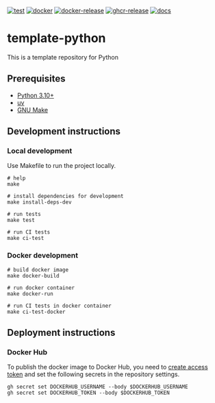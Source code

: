 [![test](https://github.com/ks6088ts-labs/azure-updates/actions/workflows/test.yaml/badge.svg?branch=main)](https://github.com/ks6088ts-labs/azure-updates/actions/workflows/test.yaml?query=branch%3Amain)
[![docker](https://github.com/ks6088ts-labs/azure-updates/actions/workflows/docker.yaml/badge.svg?branch=main)](https://github.com/ks6088ts-labs/azure-updates/actions/workflows/docker.yaml?query=branch%3Amain)
[![docker-release](https://github.com/ks6088ts-labs/azure-updates/actions/workflows/docker-release.yaml/badge.svg)](https://github.com/ks6088ts-labs/azure-updates/actions/workflows/docker-release.yaml)
[![ghcr-release](https://github.com/ks6088ts-labs/azure-updates/actions/workflows/ghcr-release.yaml/badge.svg)](https://github.com/ks6088ts-labs/azure-updates/actions/workflows/ghcr-release.yaml)
[![docs](https://github.com/ks6088ts-labs/azure-updates/actions/workflows/github-pages.yaml/badge.svg)](https://github.com/ks6088ts-labs/azure-updates/actions/workflows/github-pages.yaml)

# template-python

This is a template repository for Python

## Prerequisites

- [Python 3.10+](https://www.python.org/downloads/)
- [uv](https://docs.astral.sh/uv/getting-started/installation/)
- [GNU Make](https://www.gnu.org/software/make/)

## Development instructions

### Local development

Use Makefile to run the project locally.

```shell
# help
make

# install dependencies for development
make install-deps-dev

# run tests
make test

# run CI tests
make ci-test
```

### Docker development

```shell
# build docker image
make docker-build

# run docker container
make docker-run

# run CI tests in docker container
make ci-test-docker
```

## Deployment instructions

### Docker Hub

To publish the docker image to Docker Hub, you need to [create access token](https://app.docker.com/settings/personal-access-tokens/create) and set the following secrets in the repository settings.

```shell
gh secret set DOCKERHUB_USERNAME --body $DOCKERHUB_USERNAME
gh secret set DOCKERHUB_TOKEN --body $DOCKERHUB_TOKEN
```
